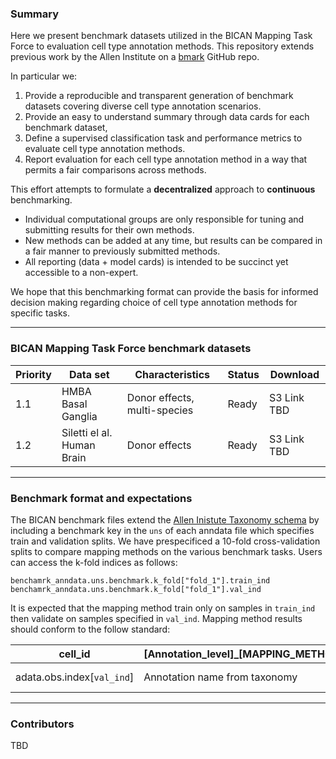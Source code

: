 
### Summary

Here we present benchmark datasets utilized in the BICAN Mapping Task Force to evaluation cell type annotation methods. This repository extends previous work by the Allen Institute on a [bmark](https://github.com/AllenInstitute/bmark) GitHub repo.

In particular we:

1. Provide a reproducible and transparent generation of benchmark datasets covering diverse cell type annotation scenarios.
2. Provide an easy to understand summary through data cards for each benchmark dataset,
3. Define a supervised classification task and performance metrics to evaluate cell type annotation methods.
4. Report evaluation for each cell type annotation method in a way that permits a fair comparisons across methods.

This effort attempts to formulate a **decentralized** approach to **continuous** benchmarking.
 - Individual computational groups are only responsible for tuning and submitting results for their own methods.
 - New methods can be added at any time, but results can be compared in a fair manner to previously submitted methods.
 - All reporting (data + model cards) is intended to be succinct yet accessible to a non-expert.

We hope that this benchmarking format can provide the basis for informed decision making regarding choice of cell type annotation methods for specific tasks.

----

### BICAN Mapping Task Force benchmark datasets
 
| Priority | Data set | Characteristics | Status | Download
| -- | -- | -- |  -- | --|
| 1.1 | HMBA Basal Ganglia | Donor effects, multi-species | Ready | S3 Link TBD
| 1.2 | Siletti el al. Human Brain | Donor effects | Ready | S3 Link TBD

----

### Benchmark format and expectations

The BICAN benchmark files extend the [Allen Inistute Taxonomy schema](https://github.com/AllenInstitute/AllenInstituteTaxonomy) by including a benchmark key in the `uns` of each anndata file which specifies train and validation splits. We have prespecificed a 10-fold cross-validation splits to compare mapping methods on the various benchmark tasks. Users can access the k-fold indices as follows:

```
benchamrk_anndata.uns.benchmark.k_fold["fold_1"].train_ind
benchamrk_anndata.uns.benchmark.k_fold["fold_1"].val_ind
```

It is expected that the mapping method train only on samples in `train_ind` then validate on samples specified in `val_ind`. Mapping method results should conform to the follow standard:

| cell_id | [Annotation_level]_[MAPPING_METHOD_NAME]_label | [Annotation_level]_[MAPPING_METHOD_NAME]_score
| -- | -- | -- | 
| adata.obs.index[`val_ind`] | Annotation name from taxonomy | Numeric indicating confidence of label assignment ranging from 0-1 |

----
### Contributors
TBD

